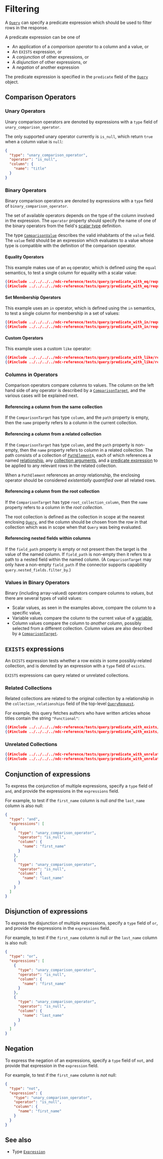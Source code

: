 # Filtering

A [`Query`](../../reference/types.md#query) can specify a predicate expression which should be used to filter rows in the response.

A predicate expression can be one of

- An application of a _comparison operator_ to a column and a value, or
- An `EXISTS` expression, or
- A _conjunction_ of other expressions, or
- A _disjunction_ of other expressions, or
- A _negation_ of another expression

The predicate expression is specified in the `predicate` field of the [`Query`](../../reference/types.md#query) object.

## Comparison Operators

### Unary Operators

Unary comparison operators are denoted by expressions with a `type` field of `unary_comparison_operator`.

The only supported unary operator currently is `is_null`, which return `true` when a column value is `null`:

```json
{
  "type": "unary_comparison_operator",
  "operator": "is_null",
  "column": {
    "name": "title"
  }
}
```

### Binary Operators

Binary comparison operators are denoted by expressions with a `type` field of `binary_comparison_operator`.

The set of available operators depends on the type of the column involved in the expression. The `operator` property should specify the name of one of the binary operators from the field's [scalar type](../schema/scalar-types.md) definition.

The type [`ComparisonValue`](../../reference/types.md#comparisonvalue) describes the valid inhabitants of the `value` field. The `value` field should be an expression which evaluates to a value whose type is compatible with the definition of the comparison operator.

#### Equality Operators

This example makes use of an `eq` operator, which is defined using the `equal` semantics, to test a single column for equality with a scalar value:

```json
{{#include ../../../../ndc-reference/tests/query/predicate_with_eq/request.json:1 }}
{{#include ../../../../ndc-reference/tests/query/predicate_with_eq/request.json:3: }}
```

#### Set Membership Operators

This example uses an `in` operator, which is defined using the `in` semantics, to test a single column for membership in a set of values:

```json
{{#include ../../../../ndc-reference/tests/query/predicate_with_in/request.json:1 }}
{{#include ../../../../ndc-reference/tests/query/predicate_with_in/request.json:3: }}
```

#### Custom Operators

This example uses a custom `like` operator:

```json
{{#include ../../../../ndc-reference/tests/query/predicate_with_like/request.json:1 }}
{{#include ../../../../ndc-reference/tests/query/predicate_with_like/request.json:3: }}
```

### Columns in Operators

Comparison operators compare columns to values. The column on the left hand side of any operator is described by a [`ComparisonTarget`](../../reference/types.md#comparisontarget), and the various cases will be explained next.

#### Referencing a column from the same collection

If the `ComparisonTarget` has type `column`, and the `path` property is empty, then the `name` property refers to a column in the current collection.

#### Referencing a column from a related collection

If the `ComparisonTarget` has type `column`, and the `path` property is non-empty, then the `name` property refers to column in a related collection. The path consists of a collection of [`PathElement`](../../reference/types.md#pathelement)s, each of which references a named [relationship](./relationships.md), any [collection arguments](./arguments.md), and a [predicate expression](./filtering.md) to be applied to any relevant rows in the related collection.

When a `PathElement` references an _array_ relationship, the enclosing operator should be considered _existentially quantified_ over all related rows.

#### Referencing a column from the root collection

If the `ComparisonTarget` has type `root_collection_column`, then the `name` property refers to a column in the _root collection_.

The root collection is defined as the collection in scope at the nearest enclosing [`Query`](../../reference/types.md#query), and the column should be chosen from the _row_ in that collection which was in scope when that `Query` was being evaluated.

#### Referencing nested fields within columns

If the `field_path` property is empty or not present then the target is the value of the named column.
If `field_path` is non-empty then it refers to a path to a nested field within the named column.
(A `ComparisonTarget` may only have a non-empty `field_path` if the connector supports capability `query.nested_fields.filter_by`.)

### Values in Binary Operators

Binary (including array-valued) operators compare columns to _values_, but there are several types of valid values:

- Scalar values, as seen in the examples above, compare the column to a specific value,
- Variable values compare the column to the current value of a [variable](./variables.md),
- Column values compare the column to _another_ column, possibly selected from a different collection. Column values are also described by a [`ComparisonTarget`](../../reference/types.md#comparisontarget).

## `EXISTS` expressions

An `EXISTS` expression tests whether a row exists in some possibly-related collection, and is denoted by an expression with a `type` field of `exists`.

`EXISTS` expressions can query related or unrelated collections.

### Related Collections

Related collections are related to the original collection by a relationship in the `collection_relationships` field of the top-level [`QueryRequest`](../../reference/types.md#queryrequest).

For example, this query fetches authors who have written articles whose titles contain the string `"Functional"`:

```json
{{#include ../../../../ndc-reference/tests/query/predicate_with_exists/request.json:1 }}
{{#include ../../../../ndc-reference/tests/query/predicate_with_exists/request.json:3: }}
```

### Unrelated Collections

```json
{{#include ../../../../ndc-reference/tests/query/predicate_with_unrelated_exists/request.json:1 }}
{{#include ../../../../ndc-reference/tests/query/predicate_with_unrelated_exists/request.json:3: }}
```

## Conjunction of expressions

To express the conjunction of multiple expressions, specify a `type` field of `and`, and provide the expressions in the `expressions` field.

For example, to test if the `first_name` column is null _and_ the `last_name` column is also null:

```json
{
  "type": "and",
  "expressions": [
    {
      "type": "unary_comparison_operator",
      "operator": "is_null",
      "column": {
        "name": "first_name"
      }
    },
    {
      "type": "unary_comparison_operator",
      "operator": "is_null",
      "column": {
        "name": "last_name"
      }
    }
  ]
}
```

## Disjunction of expressions

To express the disjunction of multiple expressions, specify a `type` field of `or`, and provide the expressions in the `expressions` field.

For example, to test if the `first_name` column is null _or_ the `last_name` column is also null:

```json
{
  "type": "or",
  "expressions": [
    {
      "type": "unary_comparison_operator",
      "operator": "is_null",
      "column": {
        "name": "first_name"
      }
    },
    {
      "type": "unary_comparison_operator",
      "operator": "is_null",
      "column": {
        "name": "last_name"
      }
    }
  ]
}
```

## Negation

To express the negation of an expressions, specify a `type` field of `not`, and provide that expression in the `expression` field.

For example, to test if the `first_name` column is _not_ null:

```json
{
  "type": "not",
  "expression": {
    "type": "unary_comparison_operator",
    "operator": "is_null",
    "column": {
      "name": "first_name"
    }
  }
}
```

## See also

- Type [`Expression`](../../reference/types.md#expression)
